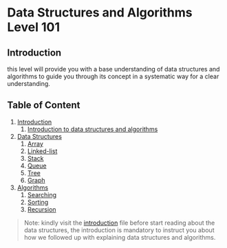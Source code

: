 # Data Structures and Algorithms Level 101

## Introduction
this level will provide you with a base understanding of data structures and algorithms to guide you through its concept in a systematic way for a clear understanding.

## Table of Content 


1. [Introduction](./01-introduction)
   1. [Introduction to data structures and algorithms](./01-introduction//01-introduction-to-data-structures-and-algorithms/)
3. [Data Structures](./02-data-structures)
   1. [Array](./02-data-structures//01-arrays/)
   2. [Linked-list](./02-data-structures/02-linked-list/)
   3. [Stack](./02-data-structures/03-stack/)
   4. [Queue](./02-data-structures/04-queue/)
   5. [Tree](./02-data-structures/05-tree/)
   6. [Graph](./02-data-structures/06-graph)
5. [Algorithms](./03-algorithms)
   1. [Searching](./03-algorithms/01-searching)
   2. [Sorting](./03-algorithms/02-sorting)
   3. [Recursion](./03-algorithms/03-recursion)
  
> Note: kindly visit the [introduction](https://github.com/SAFCSP-Team/data-structures-and-algorithms-bootcamp/blob/main/data-structures-and-algorithms-101/01-introduction/01-introduction-to-data-structures-and-algorithms/01-introduction-to-data-structures-and-algorithms.md) file before start reading about the data structures, the introduction is mandatory to instruct you about how we followed up with explaining data structures and algorithms.
